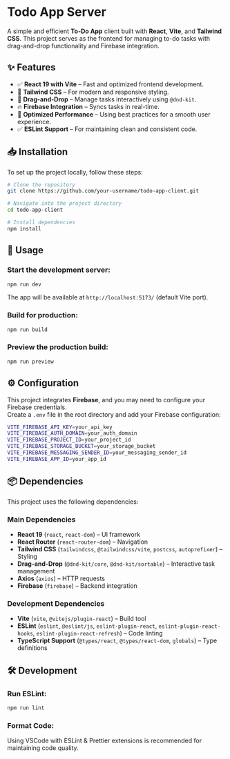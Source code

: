 # Todo App Server

A simple and efficient **To-Do App** client built with **React**, **Vite**, and **Tailwind CSS**. This project serves as the frontend for managing to-do tasks with drag-and-drop functionality and Firebase integration.

## ✨ Features

- ✅ **React 19 with Vite** – Fast and optimized frontend development.
- 🎨 **Tailwind CSS** – For modern and responsive styling.
- 🔄 **Drag-and-Drop** – Manage tasks interactively using `@dnd-kit`.
- 🔥 **Firebase Integration** – Syncs tasks in real-time.
- 🚀 **Optimized Performance** – Using best practices for a smooth user experience.
- ✅ **ESLint Support** – For maintaining clean and consistent code.

## 📥 Installation

To set up the project locally, follow these steps:

```sh
# Clone the repository
git clone https://github.com/your-username/todo-app-client.git

# Navigate into the project directory
cd todo-app-client

# Install dependencies
npm install
```

## 🚀 Usage

### Start the development server:

```sh
npm run dev
```

The app will be available at `http://localhost:5173/` (default Vite port).

### Build for production:

```sh
npm run build
```

### Preview the production build:

```sh
npm run preview
```

## ⚙️ Configuration

This project integrates **Firebase**, and you may need to configure your Firebase credentials.  
Create a `.env` file in the root directory and add your Firebase configuration:

```sh
VITE_FIREBASE_API_KEY=your_api_key
VITE_FIREBASE_AUTH_DOMAIN=your_auth_domain
VITE_FIREBASE_PROJECT_ID=your_project_id
VITE_FIREBASE_STORAGE_BUCKET=your_storage_bucket
VITE_FIREBASE_MESSAGING_SENDER_ID=your_messaging_sender_id
VITE_FIREBASE_APP_ID=your_app_id
```

## 📦 Dependencies

This project uses the following dependencies:

### **Main Dependencies**
- **React 19** (`react`, `react-dom`) – UI framework
- **React Router** (`react-router-dom`) – Navigation
- **Tailwind CSS** (`tailwindcss`, `@tailwindcss/vite`, `postcss`, `autoprefixer`) – Styling
- **Drag-and-Drop** (`@dnd-kit/core`, `@dnd-kit/sortable`) – Interactive task management
- **Axios** (`axios`) – HTTP requests
- **Firebase** (`firebase`) – Backend integration

### **Development Dependencies**
- **Vite** (`vite`, `@vitejs/plugin-react`) – Build tool
- **ESLint** (`eslint`, `@eslint/js`, `eslint-plugin-react`, `eslint-plugin-react-hooks`, `eslint-plugin-react-refresh`) – Code linting
- **TypeScript Support** (`@types/react`, `@types/react-dom`, `globals`) – Type definitions

## 🛠 Development

### Run ESLint:

```sh
npm run lint
```

### Format Code:

Using VSCode with ESLint & Prettier extensions is recommended for maintaining code quality.

